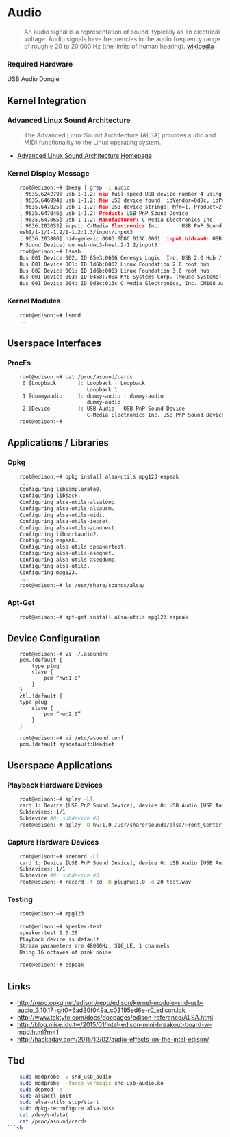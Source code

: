 Audio
==
> An audio signal is a representation of sound, typically as an electrical voltage. Audio signals have frequencies in the audio frequency range of roughly 20 to 20,000 Hz (the limits of human hearing). [wikipedia](https://en.wikipedia.org/wiki/Audio_signal)

### Required Hardware

USB Audio Dongle

## Kernel Integration

### Advanced Linux Sound Architecture

> The Advanced Linux Sound Architecture (ALSA) provides audio and MIDI functionality to the Linux operating system.

- [Advanced Linux Sound Architecture Homepage](http://www.alsa-project.org/main/index.php/Main_Page)

### Kernel Display Message

```sh
    root@edison:~# dmesg | grep -i audio
    [ 9635.624279] usb 1-1.2: new full-speed USB device number 4 using dwc3-host
    [ 9635.646994] usb 1-1.2: New USB device found, idVendor=0d8c, idProduct=013c
    [ 9635.647025] usb 1-1.2: New USB device strings: Mfr=1, Product=2, SerialNumber=0
    [ 9635.647046] usb 1-1.2: Product: USB PnP Sound Device
    [ 9635.647065] usb 1-1.2: Manufacturer: C-Media Electronics Inc.      
    [ 9636.203053] input: C-Media Electronics Inc.       USB PnP Sound Device as /devices/pci0000:00/0000:00:11.0/dwc3-host.2/
    usb1/1-1/1-1.2/1-1.2:1.3/input/input3
    [ 9636.203880] hid-generic 0003:0D8C:013C.0001: input,hidraw0: USB HID v1.00 Device [C-Media Electronics Inc.       USB Pn
    P Sound Device] on usb-dwc3-host.2-1.2/input3
    root@edison:~# lsusb
    Bus 001 Device 002: ID 05e3:0606 Genesys Logic, Inc. USB 2.0 Hub / D-Link DUB-H4 USB 2.0 Hub
    Bus 001 Device 001: ID 1d6b:0002 Linux Foundation 2.0 root hub
    Bus 002 Device 001: ID 1d6b:0003 Linux Foundation 3.0 root hub
    Bus 001 Device 003: ID 0458:708a KYE Systems Corp. (Mouse Systems) 
    Bus 001 Device 004: ID 0d8c:013c C-Media Electronics, Inc. CM108 Audio Controller
```

### Kernel Modules

```sh
    root@edison:~# lsmod
    ...
```

## Userspace Interfaces

### ProcFs

```sh
    root@edison:~# cat /proc/asound/cards
     0 [Loopback       ]: Loopback - Loopback
                          Loopback 1
     1 [dummyaudio     ]: dummy-audio - dummy-audio
                          dummy-audio
     2 [Device         ]: USB-Audio - USB PnP Sound Device
                          C-Media Electronics Inc. USB PnP Sound Device at usb-dwc3-host.2-1, full speed
    root@edison:~# 
```

## Applications / Libraries

### Opkg

```sh
    root@edison:~# opkg install alsa-utils mpg123 espeak
    ...
    Configuring libsamplerate0.
    Configuring libjack.
    Configuring alsa-utils-alsaloop.
    Configuring alsa-utils-alsaucm.
    Configuring alsa-utils-midi.
    Configuring alsa-utils-iecset.
    Configuring alsa-utils-aconnect.
    Configuring libportaudio2.
    Configuring espeak.
    Configuring alsa-utils-speakertest.
    Configuring alsa-utils-aseqnet.
    Configuring alsa-utils-aseqdump.
    Configuring alsa-utils.
    Configuring mpg123.
    ...
    root@edison:~# ls /usr/share/sounds/alsa/
```

### Apt-Get

```sh
    root@edison:~# apt-get install alsa-utils mpg123 espeak
```

## Device Configuration

```
    root@edison:~# vi ~/.asoundrc
    pcm.!default {
        type plug
        slave {
            pcm “hw:1,0”
        }
    }
    ctl.!default {
    type plug
        slave {
            pcm “hw:2,0”
        }
    }

    root@edison:~# vi /etc/asound.conf
    pcm.!default sysdefault:Headset
```

## Userspace Applications

### Playback Hardware Devices

```sh
    root@edison:~# aplay -Ll
    card 1: Device [USB PnP Sound Device], device 0: USB Audio [USB Audio]
    Subdevices: 1/1
    Subdevice #0: subdevice #0
    root@edison:~# aplay -D hw:1,0 /usr/share/sounds/alsa/Front_Center.wav
```

### Capture Hardware Devices

```sh
    root@edison:~# arecord -Ll
    card 1: Device [USB PnP Sound Device], device 0: USB Audio [USB Audio]
    Subdevices: 1/1
    Subdevice #0: subdevice #0
    root@edison:~# record -f cd -D plughw:1,0 -d 20 test.wav
```

### Testing

```sh    
    root@edison:~# mpg123
    
    root@edison:~# speaker-test 
    speaker-test 1.0.28
    Playback device is default
    Stream parameters are 48000Hz, S16_LE, 1 channels
    Using 16 octaves of pink noise
    
    root@edison:~# espeak
```

## Links

- http://repo.opkg.net/edison/repo/edison/kernel-module-snd-usb-audio_3.10.17+git0+6ad20f049a_c03195ed6e-r0_edison.ipk
- http://www.tektyte.com/docs/docpages/edison-reference/ALSA.html
- http://blog.niise.idv.tw/2015/01/intel-edison-mini-breakout-board-w-mpd.html?m=1
- http://hackaday.com/2015/12/02/audio-effects-on-the-intel-edison/


## Tbd

```sh
    sudo modprobe -v snd_usb_audio
    sudo modprobe --force-vermagic snd-usb-audio.ko
    sudo depmod -a
    sudo alsactl init
    sudo alsa-utils stop/start
    sudo dpkg-reconfigure alsa-base
    cat /dev/sndstat
    cat /proc/asound/cards
```sh